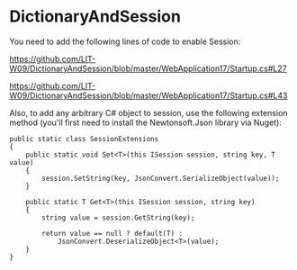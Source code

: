 # DictionaryAndSession

You need to add the following lines of code to enable Session:

https://github.com/LIT-W09/DictionaryAndSession/blob/master/WebApplication17/Startup.cs#L27

https://github.com/LIT-W09/DictionaryAndSession/blob/master/WebApplication17/Startup.cs#L43

Also, to add any arbitrary C# object to session, use the following extension method (you'll first need to install the Newtonsoft.Json library via Nuget):

    public static class SessionExtensions
    {
        public static void Set<T>(this ISession session, string key, T value)
        {
            session.SetString(key, JsonConvert.SerializeObject(value));
        }

        public static T Get<T>(this ISession session, string key)
        {
            string value = session.GetString(key);

            return value == null ? default(T) :
                JsonConvert.DeserializeObject<T>(value);
        }
    }
